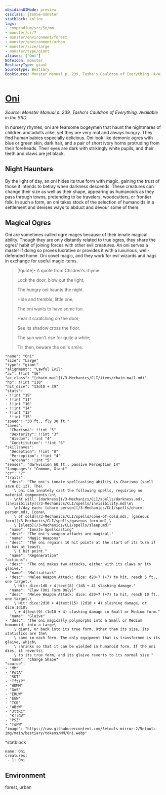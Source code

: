 ```yaml
---
obsidianUIMode: preview
cssclass: json5e-monster
statblock: inline
tags:
- compendium/src/5e/mm
- monster/cr/7
- monster/environment/forest
- monster/environment/urban
- monster/size/large
- monster/type/giant
aliases: ["Oni"]
NoteIcon: monster
BestiaryType: giant
SourceType: Bestiary
BookSource: Monster Manual p. 239, Tasha's Cauldron of Everything. Available in the SRD.
---
```

# [Oni](3-Mechanics\CLI\bestiary\giant/oni.md)
*Source: Monster Manual p. 239, Tasha's Cauldron of Everything. Available in the SRD.*  

In nursery rhymes, oni are fearsome bogeymen that haunt the nightmares of children and adults alike, yet they are very real and always hungry. They find human babies especially delicious. Oni look like demonic ogres with blue or green skin, dark hair, and a pair of short ivory horns protruding from their foreheads. Their eyes are dark with strikingly white pupils, and their teeth and claws are jet black.

## Night Haunters

By the light of day, an oni hides its true form with magic, gaining the trust of those it intends to betray when darkness descends. These creatures can change their size as well as their shape, appearing as humanoids as they pass through towns, pretending to be travelers, woodcutters, or frontier folk. In such a form, an oni takes stock of the selection of humanoids in a settlement and devises ways to abduct and devour some of them.

## Magical Ogres

Oni are sometimes called ogre mages because of their innate magical ability. Though they are only distantly related to true ogres, they share the ogres' habit of joining forces with other evil creatures. An oni serves a master if doing so proves lucrative or provides it with a luxurious, well-defended home. Oni covet magic, and they work for evil wizards and hags in exchange for useful magic items.

> [!quote]- A quote from Children's rhyme  
> 
> Lock the door, blow out the light;
> 
> The hungry oni haunts the night.
> 
> Hide and tremble, little one;
> 
> The oni wants to have some fun.
> 
> Hear it scratching on the door;
> 
> See its shadow cross the floor.
> 
> The sun won't rise for quite a while;
> 
> Till then, beware the oni's smile.


```statblock
"name": "Oni"
"size": "Large"
"type": "giant"
"alignment": "Lawful Evil"
"ac": !!int "16"
"ac_class": "[chain mail](/3-Mechanics/CLI/items/chain-mail.md)"
"hp": !!int "110"
"hit_dice": "13d10 + 39"
"stats":
- !!int "19"
- !!int "11"
- !!int "16"
- !!int "14"
- !!int "12"
- !!int "15"
"speed": "30 ft., fly 30 ft."
"saves":
  "Charisma": !!int "5"
  "Dexterity": !!int "3"
  "Wisdom": !!int "4"
  "Constitution": !!int "6"
"skillsaves":
  "Deception": !!int "8"
  "Perception": !!int "4"
  "Arcana": !!int "5"
"senses": "darkvision 60 ft., passive Perception 14"
"languages": "Common, Giant"
"cr": "7"
"traits":
- "desc": "The oni's innate spellcasting ability is Charisma (spell save DC 13). The\
    \ oni can innately cast the following spells, requiring no material components:\n\
    \nAt will: [darkness](/3-Mechanics/CLI/spells/darkness.md), [invisibility](/3-Mechanics/CLI/spells/invisibility.md)\n\
    \n1/day each: [charm person](/3-Mechanics/CLI/spells/charm-person.md), [cone\
    \ of cold](/3-Mechanics/CLI/spells/cone-of-cold.md), [gaseous form](/3-Mechanics/CLI/spells/gaseous-form.md),\
    \ [sleep](/3-Mechanics/CLI/spells/sleep.md)"
  "name": "Innate Spellcasting"
- "desc": "The oni's weapon attacks are magical."
  "name": "Magic Weapons"
- "desc": "The oni regains 10 hit points at the start of its turn if it has at least\
    \ 1 hit point."
  "name": "Regeneration"
"actions":
- "desc": "The oni makes two attacks, either with its claws or its glaive."
  "name": "Multiattack"
- "desc": "Melee Weapon Attack: dice: d20+7 (+7) to hit, reach 5 ft., one target.\
    \ Hit: dice:1d8 + 4|text(8) (1d8 + 4) slashing damage."
  "name": "Claw (Oni Form Only)"
- "desc": "Melee Weapon Attack: dice: d20+7 (+7) to hit, reach 10 ft., one target.\
    \ Hit: dice:2d10 + 4|text(15) (2d10 + 4) slashing damage, or dice:1d10\
    \ + 4|text(9) (1d10 + 4) slashing damage in Small or Medium form."
  "name": "Glaive"
- "desc": "The oni magically polymorphs into a Small or Medium humanoid, into a Large\
    \ giant, or back into its true form. Other than its size, its statistics are the\
    \ same in each form. The only equipment that is transformed is its glaive, which\
    \ shrinks so that it can be wielded in humanoid form. If the oni dies, it reverts\
    \ to its true form, and its glaive reverts to its normal size."
  "name": "Change Shape"
"source":
- "MM"
- "PotA"
- "SKT"
- "TftYP"
- "WDMM"
- "GoS"
- "ERLW"
- "EGW"
- "TCE"
- "WBtW"
- "JttRC"
- "KftGV"
- "PSZ"
- "ToFW"
"image": "https://raw.githubusercontent.com/5etools-mirror-2/5etools-img/main/bestiary/tokens/MM/Oni.webp"
```
^statblock

```encounter-table
name: Oni
creatures:
 - 1: Oni
```

## Environment

forest, urban